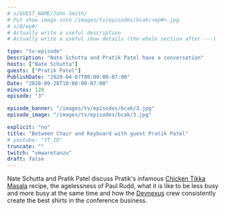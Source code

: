 ```yaml
---
# s/GUEST_NAME/John Smith/
# Put show image into /images/tv/episodes/bcak/<ep#>.jpg
# s/0/ep#/
# Actually write a useful description
# Actually write a useful show details (the whole section after ---)

type: "tv-episode"
Description: "Nate Schutta and Pratik Patel have a conversation"
hosts: ["Nate Schutta"]
guests: ["Pratik Patel"]
PublishDate: "2020-04-07T00:00:00-07:00"
Date: "2020-09-28T10:00:00-07:00"
minutes: 120
episode: "3"

episode_banner: "/images/tv/episodes/bcak/3.jpg"
episode_image: "/images/tv/episodes/bcak/3.jpg"

explicit: "no"
title: "Between Chair and Keyboard with guest Pratik Patel"
# youtube: "YT_ID"
truncate: ""
twitch: "vmwaretanzu"
draft: false
---
```


Nate Schutta and Pratik Patel discuss Pratik's infamous [Chicken Tikka Masala](https://twitter.com/prpatel/status/1315409025765453824) recipe, the agelessness of Paul Rudd, what it is like to be less busy and more busy at the same time and how the [Devnexus](https://devnexus.com) crew consistently create the best shirts in the conference business.
